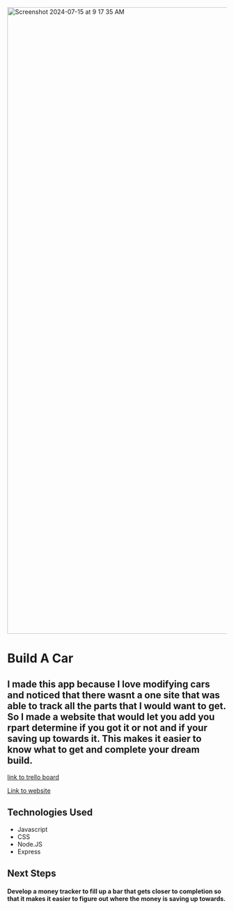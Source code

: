 <img width="1438" alt="Screenshot 2024-07-15 at 9 17 35 AM" src="https://github.com/user-attachments/assets/16993815-d28c-47f2-a458-a3c6626c1376">

# Build A Car
## I made this app because I love modifying cars and noticed that there wasnt a one site that was able to track all the parts that I would want to get. So I made a website that would let you add you rpart determine if you got it or not and if your saving up towards it. This makes it easier to know what to get and complete your dream build.
[link to trello board](https://trello.com/b/oYe5zF8w/crud-app-pproject) 

[Link to website](https://car-parts-list-7760a30cbeff.herokuapp.com/)

## Technologies Used
* Javascript
* CSS
* Node.JS
* Express

## Next Steps 
#### Develop a money tracker to fill up a bar that gets closer to completion so that it makes it easier to figure out where the money is saving up towards.
